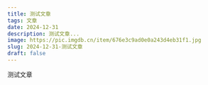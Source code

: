```yaml
---
title: 测试文章
tags: 文章
date: 2024-12-31
description: 测试文章...
image: https://pic.imgdb.cn/item/676e3c9ad0e0a243d4eb31f1.jpg
slug: 2024-12-31-测试文章
draft: false
---
```

测试文章



